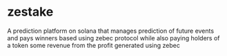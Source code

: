 # zestake
A prediction platform on solana that manages prediction of future events and pays winners based using zebec protocol while also paying holders of a token some revenue from the profit generated using zebec
